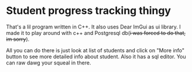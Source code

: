 # Student progress tracking thingy

That's a lil program written in C++. It also uses Dear ImGui as ui library.
I made it to play around with c++ and Postgresql db(~~i was forced to do that, im sorry~~).

All you can do there is just look at list of students and click on "More info"
button to see more detailed info about student. Also it has a sql editor.
You can raw dawg your squeal in there.
